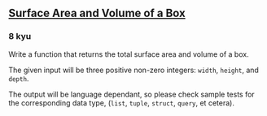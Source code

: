 <h2><a href=https://www.codewars.com/kata/565f5825379664a26b00007c/train/python target="_blank">Surface  Area and Volume of a Box</a></h2><h3>8 kyu</h3><p>Write a function that returns the total surface area and volume of a box.</p><p>The given input will be three positive non-zero integers: <code>width</code>, <code>height</code>, and <code>depth</code>.</p><p>The output will be language dependant, so please check sample tests for the corresponding data type, (<code>list</code>, <code>tuple</code>, <code>struct</code>, <code>query</code>, et cetera).</p>